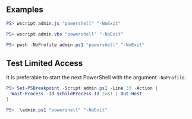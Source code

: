 ## **Examples**

```powershell
PS> wscript admin.js "powershell" "-NoExit"

PS> wscript admin.vbs "powershell" "-NoExit"

PS> pwsh -NoProfile admin.ps1 "powershell" "-NoExit"
```

## **Test Limited Access**

It is preferable to start the next PowerShell with the argument `-NoProfile`.

```powershell
PS> Set-PSBreakpoint -Script admin.ps1 -Line 33 -Action {
  Wait-Process -Id $childProcess.Id 2>&1 | Out-Host
}

PS> .\admin.ps1 "powershell" "-NoExit"
```